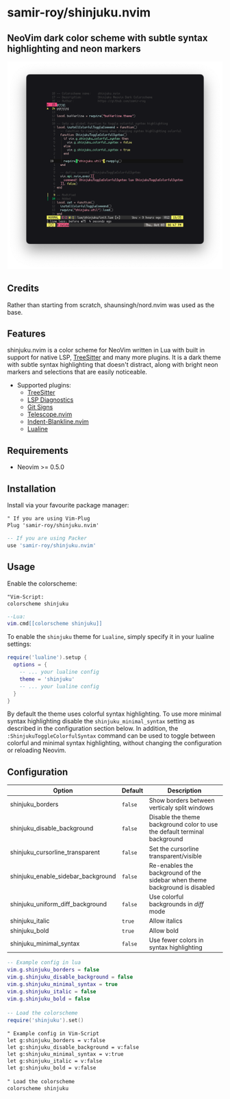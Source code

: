 # samir-roy/shinjuku.nvim

## NeoVim dark color scheme with subtle syntax highlighting and neon markers

<img src="screenshot.png" width="632px">


## Credits

Rather than starting from scratch, shaunsingh/nord.nvim was used as the base.

## Features

shinjuku.nvim is a color scheme for NeoVim written in Lua with built in support
for native LSP, [TreeSitter](https://github.com/nvim-treesitter/nvim-treesitter) and
many more plugins. It is a dark theme with subtle syntax highlighting that doesn't
distract, along with bright neon markers and selections that are easily noticeable.

+ Supported plugins:
  + [TreeSitter](https://github.com/nvim-treesitter/nvim-treesitter)
  + [LSP Diagnostics](https://neovim.io/doc/user/lsp.html)
  + [Git Signs](https://github.com/lewis6991/gitsigns.nvim)
  + [Telescope.nvim](https://github.com/nvim-telescope/telescope.nvim)
  + [Indent-Blankline.nvim](https://github.com/lukas-reineke/indent-blankline.nvim)
  + [Lualine](https://github.com/hoob3rt/lualine.nvim)

## Requirements

+ Neovim >= 0.5.0

## Installation

Install via your favourite package manager:

```vim
" If you are using Vim-Plug
Plug 'samir-roy/shinjuku.nvim'
```

```lua
-- If you are using Packer
use 'samir-roy/shinjuku.nvim'
```

## Usage

Enable the colorscheme:

```vim
"Vim-Script:
colorscheme shinjuku
```

```lua
--Lua:
vim.cmd[[colorscheme shinjuku]]
```

To enable the `shinjuku` theme for `Lualine`, simply specify it in your lualine settings:

```lua
require('lualine').setup {
  options = {
    -- ... your lualine config
    theme = 'shinjuku'
    -- ... your lualine config
  }
}
```

By default the theme uses colorful syntax highlighting. To use more minimal syntax highlighting
disable the `shinjuku_minimal_syntax` setting as described in the configuration section below.
In addition, the `:ShinjukuToggleColorfulSyntax` command can be used to toggle between colorful
and minimal syntax highlighting, without changing the configuration or reloading Neovim.

## Configuration

| Option                              | Default     | Description                                                                                                                                                     |
| ----------------------------------- | ----------- | --------------------------------------------------------------------------
| shinjuku_borders                    | `false`     | Show borders between verticaly split windows
| shinjuku_disable_background         | `false`     | Disable the theme background color to use the default terminal background
| shinjuku_cursorline_transparent     | `false`     | Set the cursorline transparent/visible
| shinjuku_enable_sidebar_background  | `false`     | Re-enables the background of the sidebar when theme background is disabled
| shinjuku_uniform_diff_background    | `false`     | Use colorful backgrounds in *diff* mode
| shinjuku_italic                     | `true`      | Allow italics
| shinjuku_bold                       | `true`      | Allow bold
| shinjuku_minimal_syntax             | `false`     | Use fewer colors in syntax highlighting

```lua
-- Example config in lua
vim.g.shinjuku_borders = false
vim.g.shinjuku_disable_background = false
vim.g.shinjuku_minimal_syntax = true
vim.g.shinjuku_italic = false
vim.g.shinjuku_bold = false

-- Load the colorscheme
require('shinjuku').set()
```

```vim
" Example config in Vim-Script
let g:shinjuku_borders = v:false
let g:shinjuku_disable_background = v:false
let g:shinjuku_minimal_syntax = v:true
let g:shinjuku_italic = v:false
let g:shinjuku_bold = v:false

" Load the colorscheme
colorscheme shinjuku
```

